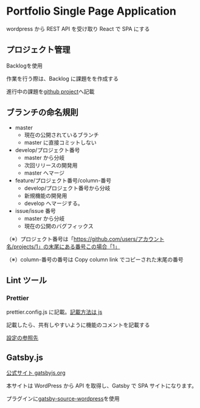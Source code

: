 # Portfolio Single Page Application

wordpress から REST API を受け取り React で SPA にする

## プロジェクト管理

Backlogを使用

作業を行う際は、Backlog に課題をを作成する

進行中の課題を[github project](https://github.com/katsun0921/portfolio_spa/projects)へ記載


## ブランチの命名規則

- master
  - 現在の公開されているブランチ
  - master に直接コミットしない
- develop/プロジェクト番号
  - master から分岐
  - 次回リリースの開発用
  - master へマージ
- feature/プロジェクト番号/column-番号
  - develop/プロジェクト番号から分岐
  - 新規機能の開発用
  - develop へマージする。
- issue/issue 番号
  - master から分岐
  - 現在の公開のバグフィックス

（※）プロジェクト番号は「<https://github.com/users/アカウント名/projects/1」の末尾にある番号この場合「1」>

（※）column-番号の番号は Copy column link でコピーされた末尾の番号

## Lint ツール

### Prettier

prettier.config.js に記載。[記載方法は js](https://prettier.io/docs/en/configuration.html#basic-configuration)

記載したら、共有しやすいように機能のコメントを記載する

[設定の参照先](https://prettier.io/docs/en/options.html)

## Gatsby.js

[公式サイト gatsbyjs.org](https://www.gatsbyjs.org/)

本サイトは WordPress から API を取得し、Gatsby で SPA サイトになります。

プラグインに[gatsby-source-wordpress](https://www.gatsbyjs.org/packages/gatsby-source-wordpress/?=wordpres)を使用

